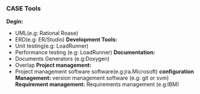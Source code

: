 ### CASE Tools
**Degin:**
   - UML(e.g: Rational Roase)
   - ERD(e.g: ER/Studio)
**Development Tools:**
   - Unit testing(e.g: LoadRunner)
   - Performance testing (e.g: LoadRunner)
**Documentation:**
 - Documents Generators (e.g:Doxygen)
 - Overlap
**Project management:**
 - Project management software software(e.g:jra.Microsoft)
**configuration Management:** version management software (e.g: git or svm)
**Requirement management:** Requirements management (e.g:IBM)

 
